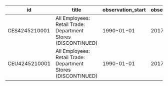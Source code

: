 | id            | title                                                         | observation_start   | observation_end   |
|---------------|---------------------------------------------------------------|---------------------|-------------------|
| CES4245210001 | All Employees: Retail Trade: Department Stores (DISCONTINUED) | 1990-01-01          | 2017-12-01        |
| CEU4245210001 | All Employees: Retail Trade: Department Stores (DISCONTINUED) | 1990-01-01          | 2017-12-01        |